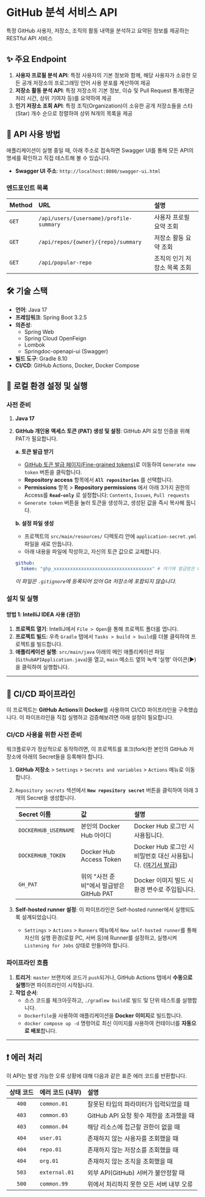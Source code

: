 # GitHub 분석 서비스 API

특정 GitHub 사용자, 저장소, 조직의 활동 내역을 분석하고 요약된 정보를 제공하는 RESTful API 서비스

## ✨ 주요 Endpoint

1.  **사용자 프로필 분석 API**: 특정 사용자의 기본 정보와 함께, 해당 사용자가 소유한 모든 공개 저장소의 프로그래밍 언어 사용 분포를 계산하여 제공
2.  **저장소 활동 분석 API**: 특정 저장소의 기본 정보, 이슈 및 Pull Request 통계(평균 처리 시간, 상위 기여자 등)를 요약하여 제공
3.  **인기 저장소 조회 API**: 특정 조직(Organization)이 소유한 공개 저장소들을 스타(Star) 개수 순으로 정렬하여 상위 N개의 목록을 제공

## 📖 API 사용 방법

애플리케이션이 실행 중일 때, 아래 주소로 접속하면 Swagger UI를 통해 모든 API의 명세를 확인하고 직접 테스트해 볼 수 있습니다.

* **Swagger UI 주소**: `http://localhost:8080/swagger-ui.html`

### 엔드포인트 목록

| Method | URL | 설명 |
| :--- | :--- | :--- |
| `GET` | `/api/users/{username}/profile-summary` | 사용자 프로필 요약 조회 |
| `GET` | `/api/repos/{owner}/{repo}/summary` | 저장소 활동 요약 조회 |
| `GET` | `/api/popular-repo` | 조직의 인기 저장소 목록 조회 |

## 🛠️ 기술 스택

* **언어**: Java 17
* **프레임워크**: Spring Boot 3.2.5
* **의존성**:
    * Spring Web
    * Spring Cloud OpenFeign
    * Lombok
    * Springdoc-openapi-ui (Swagger)
* **빌드 도구**: Gradle 8.10
* **CI/CD**: GitHub Actions, Docker, Docker Compose

## 🚀 로컬 환경 설정 및 실행

### 사전 준비

1.  **Java 17**
2.  **GitHub 개인용 액세스 토큰 (PAT) 생성 및 설정**: GitHub API 요청 인증을 위해 PAT가 필요합니다.

    **a. 토큰 발급 받기**
    * [GitHub 토큰 발급 페이지(Fine-grained tokens)](https://github.com/settings/tokens?type=beta)로 이동하여 `Generate new token` 버튼을 클릭합니다.
    * **Repository access** 항목에서 **`All repositories`** 를 선택합니다.
    * **Permissions** 항목 > **Repository permissions** 에서 아래 3가지 권한의 Access를 **`Read-only`** 로 설정합니다: `Contents`, `Issues`, `Pull requests`
    * `Generate token` 버튼을 눌러 토큰을 생성하고, 생성된 값을 즉시 복사해 둡니다.

    **b. 설정 파일 생성**
    * 프로젝트의 `src/main/resources/` 디렉토리 안에 `application-secret.yml` 파일을 새로 만듭니다.
    * 아래 내용을 파일에 작성하고, 자신의 토큰 값으로 교체합니다.

    ```yaml
    github:
      token: "ghp_xxxxxxxxxxxxxxxxxxxxxxxxxxxxxxxxxxxx" # 여기에 발급받은 GitHub PAT를 붙여넣으세요
    ```
    *이 파일은 `.gitignore`에 등록되어 있어 Git 저장소에 포함되지 않습니다.*

### 설치 및 실행

#### 방법 1: IntelliJ IDEA 사용 (권장)

1.  **프로젝트 열기**: IntelliJ에서 `File > Open`을 통해 프로젝트 폴더를 엽니다.
2.  **프로젝트 빌드**: 우측 `Gradle` 탭에서 `Tasks > build > build`를 더블 클릭하여 프로젝트를 빌드합니다.
3.  **애플리케이션 실행**: `src/main/java` 아래의 메인 애플리케이션 파일(`GithubAPIApplication.java`)을 열고, `main` 메소드 옆의 녹색 '실행' 아이콘(▶)을 클릭하여 실행합니다.

---

## 🔁 CI/CD 파이프라인

이 프로젝트는 **GitHub Actions**와 **Docker**를 사용하여 CI/CD 파이프라인을 구축했습니다. 이 파이프라인을 직접 실행하고 검증해보려면 아래 설정이 필요합니다.

### CI/CD 사용을 위한 사전 준비

워크플로우가 정상적으로 동작하려면, 이 프로젝트를 포크(fork)한 본인의 GitHub 저장소에 아래의 Secret들을 등록해야 합니다.

1.  **GitHub 저장소** > `Settings` > `Secrets and variables` > `Actions` 메뉴로 이동합니다.
2.  `Repository secrets` 섹션에서 **`New repository secret`** 버튼을 클릭하여 아래 3개의 Secret을 생성합니다.

    | Secret 이름 | 값 | 설명 |
    | :--- | :--- | :--- |
    | `DOCKERHUB_USERNAME` | 본인의 Docker Hub 아이디 | Docker Hub 로그인 시 사용됩니다. |
    | `DOCKERHUB_TOKEN` | Docker Hub Access Token | Docker Hub 로그인 시 비밀번호 대신 사용됩니다. ([여기서 발급](https://hub.docker.com/settings/security)) |
    | `GH_PAT` | 위의 "사전 준비"에서 발급받은 GitHub PAT | Docker 이미지 빌드 시 환경 변수로 주입됩니다. |

3.  **Self-hosted runner 설정**: 이 파이프라인은 Self-hosted runner에서 실행되도록 설계되었습니다.
    * `Settings` > `Actions` > `Runners` 메뉴에서 `New self-hosted runner`를 통해 자신의 실행 환경(로컬 PC, 서버 등)에 Runner를 설정하고, 실행시켜 `Listening for Jobs` 상태로 만들어야 합니다.

### 파이프라인 흐름

1.  **트리거**: `master` 브랜치에 코드가 `push`되거나, GitHub Actions 탭에서 **수동으로 실행**하면 파이프라인이 시작됩니다.
2.  **작업 순서**:
    * 소스 코드를 체크아웃하고, `./gradlew build`로 빌드 및 단위 테스트를 실행합니다.
    * `Dockerfile`을 사용하여 애플리케이션을 **Docker 이미지**로 빌드합니다.
    * `docker compose up -d` 명령어로 최신 이미지를 사용하여 컨테이너를 **자동으로 배포**합니다.

---


## ❗ 에러 처리

이 API는 발생 가능한 오류 상황에 대해 다음과 같은 표준 에러 코드를 반환합니다.

| 상태 코드 | 에러 코드 (내부) | 설명 |
| :---: | :--- | :--- |
| `400` | `common.01` | 잘못된 타입의 파라미터가 입력되었을 때 |
| `403` | `common.03` | GitHub API 요청 횟수 제한을 초과했을 때 |
| `403` | `common.04` | 해당 리소스에 접근할 권한이 없을 때 |
| `404` | `user.01` | 존재하지 않는 사용자를 조회했을 때 |
| `404` | `repo.01` | 존재하지 않는 저장소를 조회했을 때 |
| `404` | `org.01` | 존재하지 않는 조직을 조회했을 때 |
| `503` | `external.01` | 외부 API(GitHub) 서버가 불안정할 때 |
| `500` | `common.99` | 위에서 처리하지 못한 모든 서버 내부 오류 |
